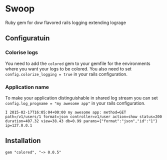 # Swoop
Ruby gem for dxw flavored rails logging extending lograge

## Configuratuin

### Colorise logs
You need to add the `colored` gem to your gemfile for the environments where you want your logs to be colored.
You also need to set `config.colorize_logging = true` in your rails configuration.

### Application name
To make your application distinguishable in shared log stream you can set `config.log_progname = "my awesome app"` in your rails configuration.

```
I 2015-02-17T16:05:04+00:00 my awesome app: method=GET path=/v1/users/1 format=json controller=v1/user action=show status=200 duration=407.32 view=38.43 db=0.99 params={"format":"json","id":"1"} ip=127.0.0.1
```

## Installation

```
gem "colored", "~> 0.0.5"
```